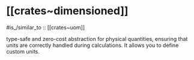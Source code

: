 
# [[crates~dimensioned]]

#is_/similar_to :: [[crates~uom]] 

type-safe and zero-cost abstraction for physical quantities, ensuring that units are correctly handled during calculations. It allows you to define custom units. 



